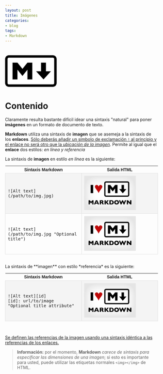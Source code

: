 ```yaml
---
layout: post
title: Imágenes
categories:
- blog
tags:
- Markdown
---
```


<!-- Estilo CSS del post-->
<style>
table {
    font-family: arial, sans-serif;
    border-collapse: collapse;
    width: 100%;
}

td {
    border: 1px solid #dddddd;
    text-align: left;
    padding: 8px;
}

th {
    text-align: center;
    width: 33.3%;
}
tr:nth-child(even) {
    background-color: rgba(238, 238, 238, 0.57);
}
td:first-child {
    font-family: 'Inconsolata', monospace;
}

td:nth-child(2) {
   
    font-family: 'Inconsolata', monospace;
}

table h1 {
  font-size: 2em;
  font-weight: normal;
  color: #000;
}

h2 {
  font-size: 1.5em;
  font-weight: normal;
}

h3 {
  font-size: 1.17em;
  font-weight: normal;
}

h4 {
  font-size: 1.00em;
  font-weight: normal;
}

h5 {
  font-size: 0.83em;
  font-weight: normal;
}

h6 {
  font-size: 0.67em;
  font-weight: normal;
}
</style>

<!-- Imagen Markdown -->
# <img src="./../static/markdown.png" alt="Drawing" style="width: 170px;"/>

<!-- Contenido post -->
# Contenido
Claramente resulta bastante difícil idear una sintaxis "natural" para poner **imágenes** en un formato de documento de texto.

**Markdown** utiliza una sintaxis de **imagen** que se asemeja a la sintaxis de los **enlaces**. <ins>Sólo deberás añadir un símbolo de exclamación `!` al principio y el enlace no será otro que la *ubicación de la imagen*</ins>. Permite al igual que el **enlace** dos estilos: *en línea y referencia*

La sintaxis de **imagen** en estilo *en línea* es la siguiente:

<table>
  <tr>
    <th>Sintaxis Markdown</th>
    <th>Salida HTML</th>
  </tr>
  <tr>
    <td>![Alt text](/path/to/img.jpg)</td>
    <td><img src="./../static/markdownExample.png" alt="Alt text" style="width: 170px;"/></td>
  </tr>
  <tr>
    <td>![Alt text](/path/to/img.jpg "Optional title")</td>
    <td><img src="./../static/markdownExample.png" alt="Alt text" style="width: 170px;" title="Optional title"/></td>
  </tr>
</table>

<br/>
La sintaxis de **imagen** con estilo *referencia* es la siguiente:


<table>
  <tr>
    <th>Sintaxis Markdown</th>
    <th>Salida HTML</th>
  </tr>
  <tr>
    <td>
    ![Alt text][id]<br/>
    [id]: url/to/image  "Optional title attribute"
    </td>
    <td><img src="./../static/markdownExample.png" alt="Alt text" title="Optional title attribute" style="width: 170px;"/></td>
  </tr>
</table>

<br/>

<ins>Se definen las referencias de la imagen usando una sintaxis idéntica a las referencias de los enlaces.</ins>  

>**Información:** por el momento, **Markdown** *carece de sintaxis para especificar las dimensiones de una imagen*; si esto es importante para usted, puede utilizar las etiquetas normales `<img></img>` de HTML.